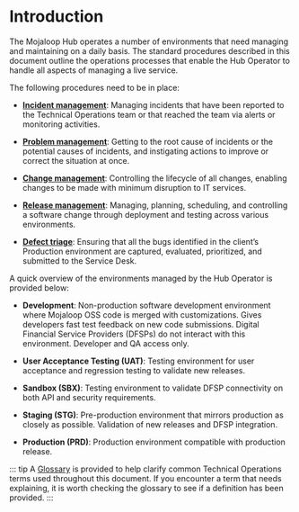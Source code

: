 # Introduction

The Mojaloop Hub operates a number of environments that need managing and maintaining on a daily basis. The standard procedures described in this document outline the operations processes that enable the Hub Operator to handle all aspects of managing a live service.

The following procedures need to be in place:

- [**Incident management**](incident-management.md): Managing incidents that have been reported to the Technical Operations team or that reached the team via alerts or monitoring activities.

- [**Problem management**](problem-management.md): Getting to the root cause of incidents or the potential causes of incidents, and instigating actions to improve or correct the situation at once.

- [**Change management**](change-management.md): Controlling the lifecycle of all changes, enabling changes to be made with minimum disruption to IT services.

- [**Release management**](release-management.md): Managing, planning, scheduling, and controlling a software change through deployment and testing across various environments.

- [**Defect triage**](defect-triage.md): Ensuring that all the bugs identified in the client’s Production environment are captured, evaluated, prioritized, and submitted to the Service Desk.

A quick overview of the environments managed by the Hub Operator is provided below:

- **Development**: Non-production software development environment where Mojaloop OSS code is merged with customizations. Gives developers fast test feedback on new code submissions. Digital Financial Service Providers (DFSPs) do not interact with this environment. Developer and QA access only.

- **User Acceptance Testing (UAT)**: Testing environment for user acceptance and regression testing to validate new releases.

- **Sandbox (SBX)**: Testing environment to validate DFSP connectivity on both API and security requirements.

- **Staging (STG)**: Pre-production environment that mirrors production as closely as possible. Validation of new releases and DFSP integration.

- **Production (PRD)**: Production environment compatible with production release.

::: tip
A [Glossary](key-terms-kpis.md) is provided to help clarify common Technical Operations terms used throughout this document. If you encounter a term that needs explaining, it is worth checking the glossary to see if a definition has been provided.
:::